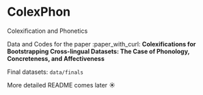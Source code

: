 # ColexPhon
Colexification and Phonetics

Data and Codes for the paper :paper_with_curl:
__Colexifications for Bootstrapping Cross-lingual Datasets:
The Case of Phonology, Concreteness, and Affectiveness__

Final datasets: `data/finals`

More detailed README comes later :sunny: